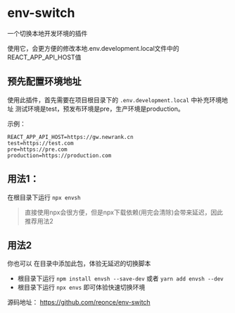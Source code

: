 # env-switch
一个切换本地开发环境的插件

使用它，会更方便的修改本地.env.development.local文件中的REACT_APP_API_HOST值

## 预先配置环境地址
使用此插件，首先需要在项目根目录下的 `.env.development.local` 中补充环境地址
测试环境是test，预发布环境是pre，生产环境是production。

示例：
~~~
REACT_APP_API_HOST=https://gw.newrank.cn
test=https://test.com
pre=https://pre.com
production=https://production.com
~~~

## 用法1：
在根目录下运行 `npx envsh`

> 直接使用npx会很方便，但是npx下载依赖(用完会清除)会带来延迟，因此推荐用法2
## 用法2
你也可以 在目录中添加此包，体验无延迟的切换脚本
* 根目录下运行 `npm install envsh --save-dev` 或者 `yarn add envsh --dev` 
* 根目录下运行 `npx envs` 即可体验快速切换环境

源码地址： https://github.com/reonce/env-switch
